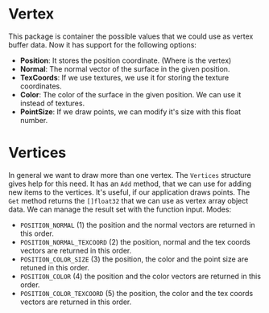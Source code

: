 # Vertex

This package is container the possible values that we could use as vertex buffer data. Now it has support for the following options:

- **Position**: It stores the position coordinate. (Where is the vertex)
- **Normal**: The normal vector of the surface in the given position.
- **TexCoords**: If we use textures, we use it for storing the texture coordinates.
- **Color**: The color of the surface in the given position. We can use it instead of textures.
- **PointSize**: If we draw points, we can modify it's size with this float number.

# Vertices

In general we want to draw more than one vertex. The `Vertices` structure gives help for this need.
It has an `Add` method, that we can use for adding new items to the vertices. It's useful, if our application draws points.
The `Get` method returns the `[]float32` that we can use as vertex array object data. We can manage the result set with the function input.
Modes:
- `POSITION_NORMAL` (1) the position and the normal vectors are returned in this order.
- `POSITION_NORMAL_TEXCOORD` (2) the position, normal and the tex coords vectors are returned in this order.
- `POSITION_COLOR_SIZE` (3) the position, the color and the point size are retuned in this order.
- `POSITION_COLOR` (4) the position and the color vectors are returned in this order.
- `POSITION_COLOR_TEXCOORD` (5) the position, the color and the tex coords vectors are returned in this order.
